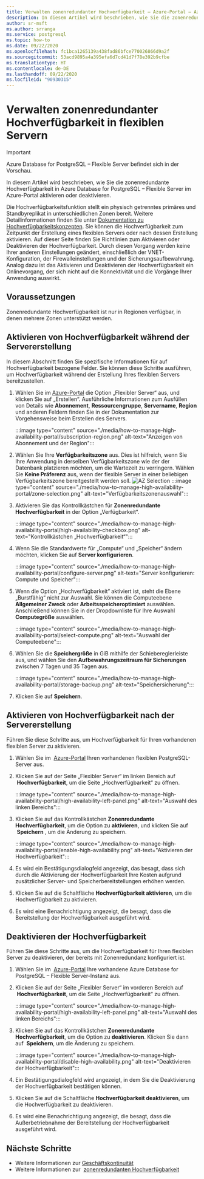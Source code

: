 ```yaml
---
title: Verwalten zonenredundanter Hochverfügbarkeit – Azure-Portal – Azure Database for PostgreSQL – Flexible Server
description: In diesem Artikel wird beschrieben, wie Sie die zonenredundante Hochverfügbarkeit in Azure Database for PostgreSQL – Flexible Server im Azure-Portal aktivieren oder deaktivieren.
author: sr-msft
ms.author: srranga
ms.service: postgresql
ms.topic: how-to
ms.date: 09/22/2020
ms.openlocfilehash: fc1bca1265139a438fad86bfce770026866d9a2f
ms.sourcegitcommit: 53acd9895a4a395efa6d7cd41d7f78e392b9cfbe
ms.translationtype: HT
ms.contentlocale: de-DE
ms.lasthandoff: 09/22/2020
ms.locfileid: "90930315"
---
```

# <a name="manage-zone-redundant-high-availability-in-flexible-server"></a>Verwalten zonenredundanter Hochverfügbarkeit in flexiblen Servern

> [!IMPORTANT]
> Azure Database for PostgreSQL – Flexible Server befindet sich in der Vorschau.

In diesem Artikel wird beschrieben, wie Sie die zonenredundante Hochverfügbarkeit in Azure Database for PostgreSQL – Flexible Server im Azure-Portal aktivieren oder deaktivieren.

Die Hochverfügbarkeitsfunktion stellt ein physisch getrenntes primäres und Standbyreplikat in unterschiedlichen Zonen bereit. Weitere Detailinformationen finden Sie unter [Dokumentation zu Hochverfügbarkeitskonzepten](./concepts-high-availability.md). Sie können die Hochverfügbarkeit zum Zeitpunkt der Erstellung eines flexiblen Servers oder nach dessen Erstellung aktivieren. Auf dieser Seite finden Sie Richtlinien zum Aktivieren oder Deaktivieren der Hochverfügbarkeit. Durch diesen Vorgang werden keine Ihrer anderen Einstellungen geändert, einschließlich der VNET-Konfiguration, der Firewalleinstellungen und der Sicherungsaufbewahrung. Analog dazu ist das Aktivieren und Deaktivieren der Hochverfügbarkeit ein Onlinevorgang, der sich nicht auf die Konnektivität und die Vorgänge Ihrer Anwendung auswirkt.

## <a name="pre-requisites"></a>Voraussetzungen

Zonenredundante Hochverfügbarkeit ist nur in Regionen verfügbar, in denen mehrere Zonen unterstützt werden. 

## <a name="enable-high-availability-during-server-creation"></a>Aktivieren von Hochverfügbarkeit während der Servererstellung

In diesem Abschnitt finden Sie spezifische Informationen für auf Hochverfügbarkeit bezogene Felder. Sie können diese Schritte ausführen, um Hochverfügbarkeit während der Erstellung Ihres flexiblen Servers bereitzustellen.

1.  Wählen Sie im [Azure-Portal](https://portal.azure.com/) die Option „Flexibler Server“ aus, und klicken Sie auf „Erstellen“.  Ausführliche Informationen zum Ausfüllen von Details wie **Abonnement**, **Ressourcengruppe**, **Servername**, **Region** und anderen Feldern finden Sie in der Dokumentation zur Vorgehensweise beim Erstellen des Servers.
   
    :::image type="content" source="./media/how-to-manage-high-availability-portal/subscription-region.png" alt-text="Anzeigen von Abonnement und der Region":::

2.  Wählen Sie Ihre **Verfügbarkeitszone** aus. Dies ist hilfreich, wenn Sie Ihre Anwendung in derselben Verfügbarkeitszone wie der der Datenbank platzieren möchten, um die Wartezeit zu verringern. Wählen Sie **Keine Präferenz** aus, wenn der flexible Server in einer beliebigen Verfügbarkeitszone bereitgestellt werden soll.
    ![AZ Selection]() :::image type="content" source="./media/how-to-manage-high-availability-portal/zone-selection.png" alt-text="Verfügbarkeitszonenauswahl":::  

3.  Aktivieren Sie das Kontrollkästchen für **Zonenredundante Hochverfügbarkeit** in der Option „Verfügbarkeit“.

    :::image type="content" source="./media/how-to-manage-high-availability-portal/high-availability-checkbox.png" alt-text="Kontrollkästchen „Hochverfügbarkeit“":::

4.  Wenn Sie die Standardwerte für „Compute“ und „Speicher“ ändern möchten, klicken Sie auf  **Server konfigurieren**.
 
    :::image type="content" source="./media/how-to-manage-high-availability-portal/configure-server.png" alt-text="Server konfigurieren: Compute und Speicher":::  

5.  Wenn die Option „Hochverfügbarkeit“ aktiviert ist, steht die Ebene „Burstfähig“ nicht zur Auswahl. Sie können die Computeebene **Allgemeiner Zweck** oder **Arbeitsspeicheroptimiert** auswählen. Anschließend können Sie in der Dropdownliste für Ihre Auswahl **Computegröße** auswählen.

    :::image type="content" source="./media/how-to-manage-high-availability-portal/select-compute.png" alt-text="Auswahl der Computeebene":::  


6.  Wählen Sie die **Speichergröße** in GiB mithilfe der Schiebereglerleiste aus, und wählen Sie den **Aufbewahrungszeitraum für Sicherungen** zwischen 7 Tagen und 35 Tagen aus.
   
    :::image type="content" source="./media/how-to-manage-high-availability-portal/storage-backup.png" alt-text="Speichersicherung"::: 

7. Klicken Sie auf **Speichern**. 

## <a name="enable-high-availability-post-server-creation"></a>Aktivieren von Hochverfügbarkeit nach der Servererstellung

Führen Sie diese Schritte aus, um Hochverfügbarkeit für Ihren vorhandenen flexiblen Server zu aktivieren.

1.  Wählen Sie im  [Azure-Portal](https://portal.azure.com/) Ihren vorhandenen flexiblen PostgreSQL-Server aus.

2.  Klicken Sie auf der Seite „Flexibler Server“ im linken Bereich auf  **Hochverfügbarkeit**, um die Seite „Hochverfügbarkeit“ zu öffnen.
   
     :::image type="content" source="./media/how-to-manage-high-availability-portal/high-availability-left-panel.png" alt-text="Auswahl des linken Bereichs"::: 

3.  Klicken Sie auf das Kontrollkästchen **Zonenredundante Hochverfügbarkeit**, um die Option zu **aktivieren**, und klicken Sie auf  **Speichern** , um die Änderung zu speichern.

     :::image type="content" source="./media/how-to-manage-high-availability-portal/enable-high-availability.png" alt-text="Aktivieren der Hochverfügbarkeit"::: 

4.  Es wird ein Bestätigungsdialogfeld angezeigt, das besagt, dass sich durch die Aktivierung der Hochverfügbarkeit Ihre Kosten aufgrund zusätzlicher Server- und Speicherbereitstellungen erhöhen werden.

5.  Klicken Sie auf die Schaltfläche **Hochverfügbarkeit aktivieren**, um die Hochverfügbarkeit zu aktivieren.

6.  Es wird eine Benachrichtigung angezeigt, die besagt, dass die Bereitstellung der Hochverfügbarkeit ausgeführt wird.

## <a name="disable-high-availability"></a>Deaktivieren der Hochverfügbarkeit

Führen Sie diese Schritte aus, um die Hochverfügbarkeit für Ihren flexiblen Server zu deaktivieren, der bereits mit Zonenredundanz konfiguriert ist.

1.  Wählen Sie im  [Azure-Portal](https://portal.azure.com/) Ihre vorhandene Azure Database for PostgreSQL – Flexible Server-Instanz aus.

2.  Klicken Sie auf der Seite „Flexibler Server“ im vorderen Bereich auf  **Hochverfügbarkeit**, um die Seite „Hochverfügbarkeit“ zu öffnen.
   
    :::image type="content" source="./media/how-to-manage-high-availability-portal/high-availability-left-panel.png" alt-text="Auswahl des linken Bereichs"::: 

3.  Klicken Sie auf das Kontrollkästchen **Zonenredundante Hochverfügbarkeit**, um die Option zu **deaktivieren**. Klicken Sie dann auf  **Speichern**, um die Änderung zu speichern.

     :::image type="content" source="./media/how-to-manage-high-availability-portal/disable-high-availability.png" alt-text="Deaktivieren der Hochverfügbarkeit"::: 

4.  Ein Bestätigungsdialogfeld wird angezeigt, in dem Sie die Deaktivierung der Hochverfügbarkeit bestätigen können.

5.  Klicken Sie auf die Schaltfläche **Hochverfügbarkeit deaktivieren**, um die Hochverfügbarkeit zu deaktivieren.

6.  Es wird eine Benachrichtigung angezeigt, die besagt, dass die Außerbetriebnahme der Bereitstellung der Hochverfügbarkeit ausgeführt wird.

## <a name="next-steps"></a>Nächste Schritte

-   Weitere Informationen zur [Geschäftskontinuität](./concepts-business-continuity.md)
-   Weitere Informationen zur  [zonenredundanten Hochverfügbarkeit](./concepts-high-availability.md)
